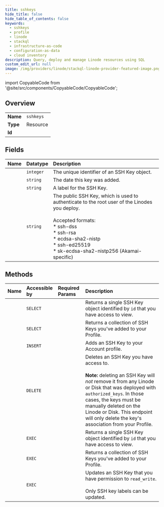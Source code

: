 ```yaml
---
title: sshkeys
hide_title: false
hide_table_of_contents: false
keywords:
  - sshkeys
  - profile
  - linode    
  - stackql
  - infrastructure-as-code
  - configuration-as-data
  - cloud inventory
description: Query, deploy and manage Linode resources using SQL
custom_edit_url: null
image: /img/providers/linode/stackql-linode-provider-featured-image.png
---
```


import CopyableCode from '@site/src/components/CopyableCode/CopyableCode';




## Overview
<table><tbody>
<tr><td><b>Name</b></td><td><code>sshkeys</code></td></tr>
<tr><td><b>Type</b></td><td>Resource</td></tr>
<tr><td><b>Id</b></td><td><CopyableCode code="linode.profile.sshkeys" /></td></tr>
</tbody></table>

## Fields
| Name | Datatype | Description |
|:-----|:---------|:------------|
| <CopyableCode code="id" /> | `integer` | The unique identifier of an SSH Key object.<br /> |
| <CopyableCode code="created" /> | `string` | The date this key was added.<br /> |
| <CopyableCode code="label" /> | `string` | A label for the SSH Key.<br /> |
| <CopyableCode code="ssh_key" /> | `string` | The public SSH Key, which is used to authenticate to the root user of the Linodes you deploy.<br /><br />Accepted formats:<br />* ssh-dss<br />* ssh-rsa<br />* ecdsa-sha2-nistp<br />* ssh-ed25519<br />* sk-ecdsa-sha2-nistp256 (Akamai-specific)<br /> |
## Methods
| Name | Accessible by | Required Params | Description |
|:-----|:--------------|:----------------|:------------|
| <CopyableCode code="getSSHKey" /> | `SELECT` | <CopyableCode code="sshKeyId" /> | Returns a single SSH Key object identified by `id` that you have access to view.<br /> |
| <CopyableCode code="getSSHKeys" /> | `SELECT` |  | Returns a collection of SSH Keys you've added to your Profile.<br /> |
| <CopyableCode code="addSSHKey" /> | `INSERT` |  | Adds an SSH Key to your Account profile.<br /> |
| <CopyableCode code="deleteSSHKey" /> | `DELETE` | <CopyableCode code="sshKeyId" /> | Deletes an SSH Key you have access to.<br /><br />**Note:** deleting an SSH Key will *not* remove it from any Linode or Disk that was deployed with `authorized_keys`. In those cases, the keys must be manually deleted on the Linode or Disk. This endpoint will only delete the key's association from your Profile.<br /> |
| <CopyableCode code="_getSSHKey" /> | `EXEC` | <CopyableCode code="sshKeyId" /> | Returns a single SSH Key object identified by `id` that you have access to view.<br /> |
| <CopyableCode code="_getSSHKeys" /> | `EXEC` |  | Returns a collection of SSH Keys you've added to your Profile.<br /> |
| <CopyableCode code="updateSSHKey" /> | `EXEC` | <CopyableCode code="sshKeyId" /> | Updates an SSH Key that you have permission to `read_write`.<br /><br />Only SSH key labels can be updated.<br /> |
